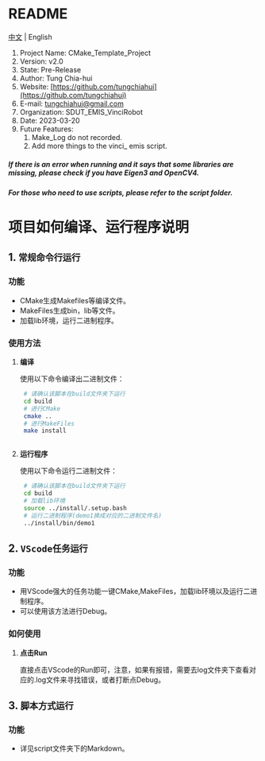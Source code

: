 # README

[中文](README-zh_CN.md) | English

1. Project Name: CMake_Template_Project
2. Version: v2.0
3. State: Pre-Release
4. Author: Tung Chia-hui
5. Website: [https://github.com/tungchiahui](https://github.com/tungchiahui)
6. E-mail: tungchiahui@gmail.com
7. Organization: SDUT_EMIS_VinciRobot
8. Date: 2023-03-20
9. Future Features: 
    1. Make_Log do not recorded.
    2. Add more things to the vinci_ emis script.


##### If there is an error when running and it says that some libraries are missing, please check if you have Eigen3 and OpenCV4.
##### For those who need to use scripts, please refer to the script folder.


# 项目如何编译、运行程序说明


## 1. `常规命令行运行`

### 功能

- CMake生成Makefiles等编译文件。
- MakeFiles生成bin，lib等文件。
- 加载lib环境，运行二进制程序。

### 使用方法

1. **编译**

   使用以下命令编译出二进制文件：

   ```bash
    # 请确认该脚本在build文件夹下运行
    cd build
    # 进行CMake
    cmake ..
    # 进行MakeFiles
    make install



2. **运行程序**

   使用以下命令运行二进制文件：

   ```bash
    # 请确认该脚本在build文件夹下运行
    cd build
    # 加载lib环境
    source ../install/.setup.bash
    # 运行二进制程序(demo1换成对应的二进制文件名)
    ../install/bin/demo1

## 2. `VScode任务运行`

### 功能

- 用VScode强大的任务功能一键CMake,MakeFiles，加载lib环境以及运行二进制程序。
- 可以使用该方法进行Debug。

### 如何使用

1. **点击Run**

   直接点击VScode的Run即可，注意，如果有报错，需要去log文件夹下查看对应的.log文件来寻找错误，或者打断点Debug。


## 3. `脚本方式运行`

### 功能

- 详见script文件夹下的Markdown。